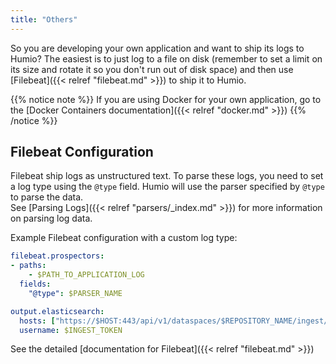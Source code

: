 ```yaml
---
title: "Others"
---
```


So you are developing your own application and want to ship its logs
to Humio?  The easiest is to just log to a file on disk (remember to
set a limit on its size and rotate it so you don't run out of disk
space) and then use [Filebeat]({{< relref "filebeat.md" >}}) to ship it
to Humio.

{{% notice note %}}
If you are using Docker for your own application, go to the [Docker Containers documentation]({{< relref "docker.md" >}})
{{% /notice %}}


## Filebeat Configuration

Filebeat ship logs as unstructured text. To parse these logs, you need
to set a log type using the `@type` field.  Humio will use the parser specified by `@type` to parse the data.  
See [Parsing Logs]({{< relref "parsers/_index.md" >}}) for more information on parsing log data.

Example Filebeat configuration with a custom log type:

```yaml
filebeat.prospectors:
- paths:
    - $PATH_TO_APPLICATION_LOG
  fields:
    "@type": $PARSER_NAME

output.elasticsearch:
  hosts: ["https://$HOST:443/api/v1/dataspaces/$REPOSITORY_NAME/ingest/elasticsearch"]
  username: $INGEST_TOKEN
```

See the detailed [documentation for Filebeat]({{< relref "filebeat.md" >}})
